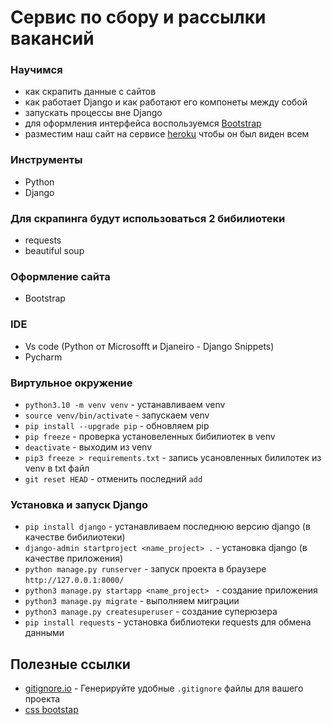# Сервис по сбору и рассылки вакансий

### Научимся
- как скрапить данные с сайтов
- как работает Django и как работают его компонеты между собой
- запускать процессы вне Django
- для оформления интерфейса воспользуемся [Bootstrap](https://getbootstrap.com/)
- разместим наш сайт на сервисе [heroku](https://www.heroku.com/) чтобы он был виден всем

### Инструменты
- Python
- Django

### Для скрапинга будут использоваться 2 бибилиотеки
- requests
- beautiful soup

### Оформление сайта
- Bootstrap

### IDE
- Vs code (Python от Microsofft и Djaneiro - Django Snippets)
- Pycharm
### Виртульное окружение
- `python3.10 -m venv venv` - устанавливаем venv
- `source venv/bin/activate` - запускаем venv
- `pip install --upgrade pip` - обновляем pip
- `pip freeze` - проверка установеленных бибилиотек в venv
- `deactivate` - выходим из venv
- `pip3 freeze > requirements.txt` - запись усановленных билилотек из venv в txt файл
- `git reset HEAD` - отменить последний `add`
### Установка и запуск Django
- `pip install django` - устанавливаем последнюю версию django (в качестве бибилиотеки)
- `django-admin startproject <name_project> .` - установка django (в качестве приложения)
- `python manage.py runserver` - запуск проекта в браузере `http://127.0.0.1:8000/`
- `python3 manage.py startapp <name_project> ` - создание приложения
- `python3 manage.py migrate` - выполняем миграции
- `python3 manage.py createsuperuser` - создание суперюзера
- `pip install requests` - установка библиотеки requests для обмена данными

## Полезные ссылки
- [gitignore.io](https://www.toptal.com/developers/gitignore/) - Генерируйте удобные `.gitignore` файлы для вашего проекта
- [css bootstap](https://www.bootstrapcdn.com/)
